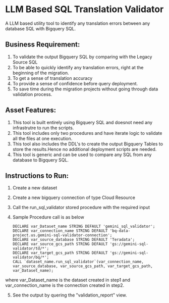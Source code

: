 # LLM Based SQL Translation Validator

A LLM based utility tool to identify any translation errors between any database SQL with Bigquery SQL.

## Business Requirement:
1. To validate the output Bigquery SQL by comparing with the Legacy Source SQL
2. To be able to quickly identify any translation errors, right at the beginning of the migration.
3. To get a sense of translation accuracy
4. To provide a sense of confidence before query deployment.
5. To save time during the migration projects without going through data validation process.

## Asset Features:
1. This tool is built entirely using Bigquery SQL and doesnot need any infrastrutre to run the scripts.
2. This tool includes only two procedures and have iterate logic to validate all the files at one execution.
3. This tool also includes the DDL's to create the output Bigquery Tables to store the results.Hence no additional deployment scripts are needed.
4. This tool is generic and can be used to compare any SQL from any database to Bigquery SQL.

## Instructions to Run:
 1. Create a new dataset
 2. Create a new bigquery connection of type Cloud Resource
 3. Call the run_sql_validator stored procedure with the required input
 4. Sample Procedure call is as below

        DECLARE var_Dataset_name STRING DEFAULT 'gemini_sql_validator';
        DECLARE var_connection_name STRING DEFAULT 'bq-data-project.us.gemini-sql-validator-connection';
        DECLARE var_source_database STRING DEFAULT 'Teradata';
        DECLARE var_source_gcs_path STRING DEFAULT 'gs://gemini-sql-validator/td/*'; 
        DECLARE var_target_gcs_path STRING DEFAULT 'gs://gemini-sql-validator/bq/*';
        CALL `dataset_name.run_sql_validator`(var_connection_name, var_source_database, var_source_gcs_path, var_target_gcs_path, var_Dataset_name); 

where var_Dataset_name is the dataset created in step1 and var_connection_name is the connection created in step2.

5. See the output by quering the "validation_report" view.


